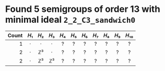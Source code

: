 # Found 5 semigroups of order 13 with minimal ideal `2_2_C3_sandwich0`


Count | 𝐻₁ | 𝐻₂ | 𝐻₃ | 𝐻₄ | 𝐻₅ | 𝐻₆ | 𝐻₇ | 𝐻₈ | 𝐻₉ | 𝐻₁₀
--: | :--: | :--: | :--: | :--: | :--: | :--: | :--: | :--: | :--: | :--:
1 | · | · | · | ? | ? | ? | ? | ? | ? | ?
2 | · | ℤ³ | · | ? | ? | ? | ? | ? | ? | ?
2 | · | ℤ³ | ℤ³ | ? | ? | ? | ? | ? | ? | ?
